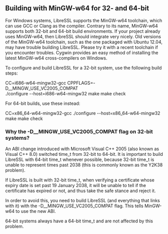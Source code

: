 ## Building with MinGW-w64 for 32- and 64-bit

For Windows systems, LibreSSL supports the MinGW-w64 toolchain, which can use
GCC or Clang as the compiler. Contrary to its name, MinGW-w64 supports both
32-bit and 64-bit build environments. If your project already uses MinGW-w64,
then LibreSSL should integrate very nicely. Old versions of the MinGW-w64
toolchain, such as the one packaged with Ubuntu 12.04, may have trouble
building LibreSSL. Please try it with a recent toolchain if you encounter
troubles. Cygwin provides an easy method of installing the latest MinGW-w64
cross-compilers on Windows.

To configure and build LibreSSL for a 32-bit system, use the following
build steps:

 CC=i686-w64-mingw32-gcc CPPFLAGS=-D__MINGW_USE_VC2005_COMPAT \
 ./configure --host=i686-w64-mingw32
 make
 make check

For 64-bit builds, use these instead:

 CC=x86_64-w64-mingw32-gcc ./configure --host=x86_64-w64-mingw32
 make
 make check

### Why the -D__MINGW_USE_VC2005_COMPAT flag on 32-bit systems?

An ABI change introduced with Microsoft Visual C++ 2005 (also known as
Visual C++ 8.0) switched time_t from 32-bit to 64-bit. It is important to
build LibreSSL with 64-bit time_t whenever possible, because 32-bit time_t
is unable to represent times past 2038 (this is commonly known as the
Y2K38 problem).

If LibreSSL is built with 32-bit time_t, when verifying a certificate whose
expiry date is set past 19 January 2038, it will be unable to tell if the
certificate has expired or not, and thus take the safe stance and reject it.

In order to avoid this, you need to build LibreSSL (and everything that links
with it) with the -D__MINGW_USE_VC2005_COMPAT flag. This tells MinGW-w64 to
use the new ABI.

64-bit systems always have a 64-bit time_t and are not affected by this
problem.
